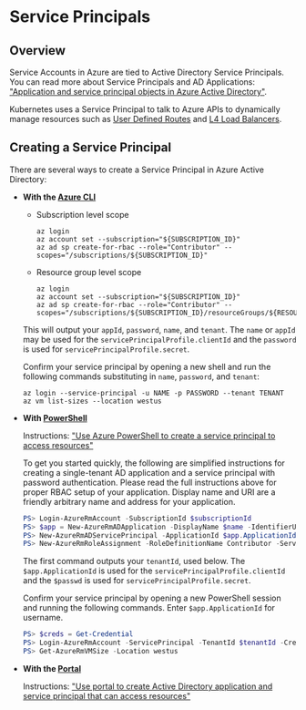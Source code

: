 # Service Principals

## Overview

Service Accounts in Azure are tied to Active Directory Service Principals. You can read more about
Service Principals and AD Applications: ["Application and service principal objects in Azure Active Directory"](https://azure.microsoft.com/en-us/documentation/articles/active-directory-application-objects/).

Kubernetes uses a Service Principal to talk to Azure APIs to dynamically manage
resources such as [User Defined Routes](https://azure.microsoft.com/en-us/documentation/articles/virtual-networks-udr-overview/)
and [L4 Load Balancers](https://azure.microsoft.com/en-us/documentation/articles/load-balancer-overview/).

## Creating a Service Principal

There are several ways to create a Service Principal in Azure Active Directory:

* **With the [Azure CLI](https://github.com/Azure/azure-cli)**

  * Subscription level scope
     ```shell
     az login
     az account set --subscription="${SUBSCRIPTION_ID}"
     az ad sp create-for-rbac --role="Contributor" --scopes="/subscriptions/${SUBSCRIPTION_ID}"
     ```
  * Resource group level scope
     ```shell
     az login
     az account set --subscription="${SUBSCRIPTION_ID}"
     az ad sp create-for-rbac --role="Contributor" --scopes="/subscriptions/${SUBSCRIPTION_ID}/resourceGroups/${RESOURCE_GROUP_NAME}"
     ```

   This will output your `appId`, `password`, `name`, and `tenant`.  The `name` or `appId` may be used for the `servicePrincipalProfile.clientId` and the `password` is used for `servicePrincipalProfile.secret`.

   Confirm your service principal by opening a new shell and run the following commands substituting in `name`, `password`, and `tenant`:

   ```shell
   az login --service-principal -u NAME -p PASSWORD --tenant TENANT
   az vm list-sizes --location westus
   ```

* **With [PowerShell](https://github.com/Azure/azure-powershell)**

   Instructions: ["Use Azure PowerShell to create a service principal to access resources"](https://azure.microsoft.com/en-us/documentation/articles/resource-group-authenticate-service-principal/)

   To get you started quickly, the following are simplified instructions for creating a single-tenant AD application and a service principal with password authentication. Please read the full instructions above for proper RBAC setup of your application. Display name and URI are a friendly arbitrary name and address for your application.

   ```powershell
   PS> Login-AzureRmAccount -SubscriptionId $subscriptionId
   PS> $app = New-AzureRmADApplication -DisplayName $name -IdentifierUris $uri -Password $passwd
   PS> New-AzureRmADServicePrincipal -ApplicationId $app.ApplicationId
   PS> New-AzureRmRoleAssignment -RoleDefinitionName Contributor -ServicePrincipalName $app.ApplicationId
   ```

   The first command outputs your `tenantId`, used below. The `$app.ApplicationId` is used for the `servicePrincipalProfile.clientId` and the `$passwd` is used for `servicePrincipalProfile.secret`.

   Confirm your service principal by opening a new PowerShell session and running the following commands. Enter `$app.ApplicationId` for username.

   ```powershell
   PS> $creds = Get-Credential
   PS> Login-AzureRmAccount -ServicePrincipal -TenantId $tenantId -Credential $creds
   PS> Get-AzureRmVMSize -Location westus
   ```

* **With the [Portal](https://portal.azure.com)**

   Instructions: ["Use portal to create Active Directory application and service principal that can access resources"](https://azure.microsoft.com/en-us/documentation/articles/resource-group-create-service-principal-portal/)
